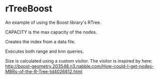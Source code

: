 # rTreeBoost
An example of using the Boost library's RTree.

CAPACITY is the max capacity of the nodes.

Creates the index from a data file.

Executes both range and knn queries.

Size is calculated using a custom visitor. The visitor is inspired by here: http://boost-geometry.203548.n3.nabble.com/How-could-I-get-nodes-MBRs-of-the-R-Tree-td4026812.html
